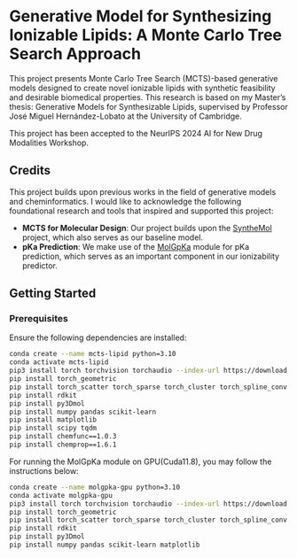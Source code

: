 # Generative Model for Synthesizing Ionizable Lipids: A Monte Carlo Tree Search Approach

This project presents Monte Carlo Tree Search (MCTS)-based generative models designed to create novel ionizable lipids with synthetic feasibility and desirable biomedical properties. This research is based on my Master’s thesis: Generative Models for Synthesizable Lipids, supervised by Professor José Miguel Hernández-Lobato at the University of Cambridge.

This project has been accepted to the NeurIPS 2024 AI for New Drug Modalities Workshop.

## Credits

This project builds upon previous works in the field of generative models and cheminformatics. I would like to acknowledge the following foundational research and tools that inspired and supported this project:

- **MCTS for Molecular Design**: Our project builds upon the [SyntheMol](https://github.com/swansonk14/SyntheMol) project, which also serves as our baseline model.
- **pKa Prediction**: We make use of the [MolGpKa](https://github.com/Xundrug/MolGpKa) module for pKa prediction, which serves as an important component in our ionizability predictor.

## Getting Started
### Prerequisites

Ensure the following dependencies are installed:

```bash
conda create --name mcts-lipid python=3.10
conda activate mcts-lipid
pip3 install torch torchvision torchaudio --index-url https://download.pytorch.org/whl/cpu
pip install torch_geometric
pip install torch_scatter torch_sparse torch_cluster torch_spline_conv -f https://data.pyg.org/whl/torch-2.3.0+cpu.html
pip install rdkit
pip install py3Dmol
pip install numpy pandas scikit-learn
pip install matplotlib
pip install scipy tqdm
pip install chemfunc==1.0.3
pip install chemprop==1.6.1
```

For running the MolGpKa module on GPU(Cuda11.8), you may follow the instructions below:

```bash
conda create --name molgpka-gpu python=3.10
conda activate molgpka-gpu
pip3 install torch torchvision torchaudio --index-url https://download.pytorch.org/whl/cu118
pip install torch_geometric
pip install torch_scatter torch_sparse torch_cluster torch_spline_conv -f https://data.pyg.org/whl/torch-2.3.0+cu118.html
pip install rdkit
pip install py3Dmol
pip install numpy pandas scikit-learn matplotlib
```
